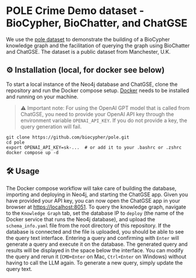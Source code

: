# POLE Crime Demo dataset - BioCypher, BioChatter, and ChatGSE

We use the [pole
dataset](https://github.com/neo4j-graph-examples/pole/tree/main) to demonstrate
the building of a BioCypher knowledge graph and the facilitation of querying the
graph using BioChatter and ChatGSE. The dataset is a public dataset from
Manchester, U.K.


## ⚙️ Installation (local, for docker see below)
To start a local instance of the Neo4j database and ChatGSE, clone the
repository and run the Docker compose setup. [Docker](https://www.docker.com/)
needs to be installed and running on your machine.

> :warning: Important note: For using the OpenAI GPT model that is called from
ChatGSE, you need to provide your OpenAI API key through the environment
variable `OPENAI_API_KEY`. If you do not provide a key, the query generation
will fail.

```{bash}
git clone https://github.com/biocypher/pole.git
cd pole
export OPENAI_API_KEY=sk-...  # or add it to your .bashrc or .zshrc
docker compose up -d
```

## 🛠 Usage

The Docker compose workflow will take care of building the database, importing
and deploying in Neo4j, and starting the ChatGSE app. Given you have provided
your API key, you can now open the ChatGSE app in your browser at
[https://localhost:8051](https://localhost:8051). To query the knowledge graph,
navigate to the `Knowledge Graph` tab, set the database IP to `deploy` (the name
of the Docker service that runs the Neo4j database), and upload the
`schema_info.yaml` file from the root directory of this repository. If the
database is connected and the file is uploaded, you should be able to see the
query text interface. Entering a query and confirming with `Enter` will generate
a query and execute it on the database. The generated query and results will be
displayed in the space below the interface. You can modify the query and rerun
it (`CMD+Enter` on Mac, `Ctrl+Enter` on Windows) without having to call the
LLM again. To generate a new query, simply update the query text.